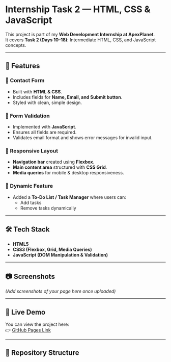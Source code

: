 # Internship Task 2 — HTML, CSS & JavaScript

This project is part of my **Web Development Internship at ApexPlanet**.  
It covers **Task 2 (Days 10–18)**: Intermediate HTML, CSS, and JavaScript concepts.

---

## 📌 Features

### 🔹 Contact Form
- Built with **HTML & CSS**.
- Includes fields for **Name, Email, and Submit button**.
- Styled with clean, simple design.

### 🔹 Form Validation
- Implemented with **JavaScript**.
- Ensures all fields are required.
- Validates email format and shows error messages for invalid input.

### 🔹 Responsive Layout
- **Navigation bar** created using **Flexbox**.
- **Main content area** structured with **CSS Grid**.
- **Media queries** for mobile & desktop responsiveness.

### 🔹 Dynamic Feature
- Added a **To-Do List / Task Manager** where users can:
  - Add tasks
  - Remove tasks dynamically

---

## 🛠️ Tech Stack
- **HTML5**
- **CSS3 (Flexbox, Grid, Media Queries)**
- **JavaScript (DOM Manipulation & Validation)**

---

## 📷 Screenshots
*(Add screenshots of your page here once uploaded)*

---

## 🚀 Live Demo
You can view the project here:  
👉 [GitHub Pages Link](https://your-username.github.io/internship-task2/)

---

## 📂 Repository Structure
